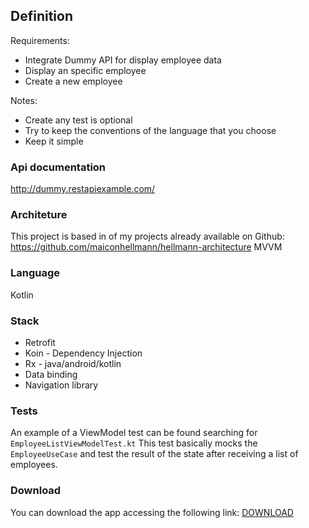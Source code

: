 ## Definition
Requirements:
* Integrate Dummy API for display employee data
* Display an specific employee
* Create a new employee

Notes:
* Create any test is optional
* Try to keep the conventions of the language that you choose
* Keep it simple

### Api documentation
http://dummy.restapiexample.com/

### Architeture
This project is based in of my projects already available on Github: https://github.com/maiconhellmann/hellmann-architecture
MVVM

### Language
Kotlin

### Stack
* Retrofit
* Koin - Dependency Injection
* Rx - java/android/kotlin
* Data binding
* Navigation library

### Tests
An example of a ViewModel test can be found searching for `EmployeeListViewModelTest.kt`
This test basically mocks the `EmployeeUseCase` and test the result of the state after receiving a list of employees.

### Download
You can download the app accessing the following link:
[DOWNLOAD](https://github.com/maiconhellmann/bluecoding-evaluation/blob/master/app/build/outputs/apk/debug/app-debug.apk)